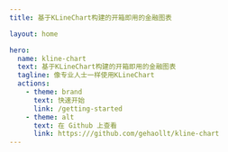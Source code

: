 ```yaml
---
title: 基于KLineChart构建的开箱即用的金融图表

layout: home

hero:
  name: kline-chart
  text: 基于KLineChart构建的开箱即用的金融图表
  tagline: 像专业人士一样使用KLineChart
  actions:
    - theme: brand
      text: 快速开始
      link: /getting-started
    - theme: alt
      text: 在 Github 上查看
      link: https:///github.com/gehaollt/kline-chart
---
```

